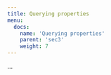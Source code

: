 ```yaml
---
title: Querying properties
menu:
  docs:
    name: 'Querying properties'
    parent: 'sec3'
    weight: 7
---
```

...
